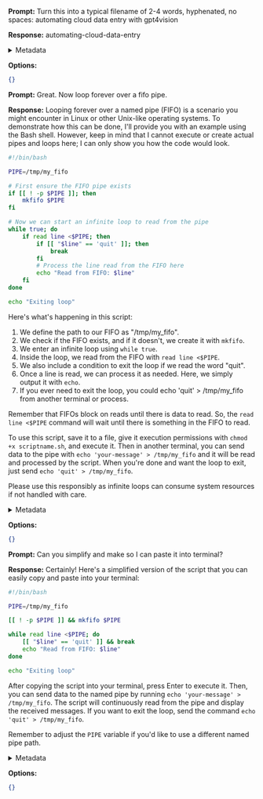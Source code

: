 **Prompt:**
Turn this into a typical filename of  2-4 words, hyphenated, no spaces: automating cloud data entry with gpt4vision

**Response:**
automating-cloud-data-entry

<details><summary>Metadata</summary>

- Duration: 757 ms
- Datetime: 2024-01-13T17:35:28.709019
- Model: gpt-3.5-turbo-0613

</details>

**Options:**
```json
{}
```

**Prompt:**
Great. Now loop forever over a fifo pipe.

**Response:**
Looping forever over a named pipe (FIFO) is a scenario you might encounter in Linux or other Unix-like operating systems. To demonstrate how this can be done, I'll provide you with an example using the Bash shell. However, keep in mind that I cannot execute or create actual pipes and loops here; I can only show you how the code would look.

```bash
#!/bin/bash

PIPE=/tmp/my_fifo

# First ensure the FIFO pipe exists
if [[ ! -p $PIPE ]]; then
    mkfifo $PIPE
fi

# Now we can start an infinite loop to read from the pipe
while true; do
    if read line <$PIPE; then
        if [[ "$line" == 'quit' ]]; then
            break
        fi
        # Process the line read from the FIFO here
        echo "Read from FIFO: $line"
    fi
done

echo "Exiting loop"
```

Here's what's happening in this script:

1. We define the path to our FIFO as "/tmp/my_fifo".
2. We check if the FIFO exists, and if it doesn't, we create it with `mkfifo`.
3. We enter an infinite loop using `while true`.
4. Inside the loop, we read from the FIFO with `read line <$PIPE`.
5. We also include a condition to exit the loop if we read the word "quit".
6. Once a line is read, we can process it as needed. Here, we simply output it with `echo`.
7. If you ever need to exit the loop, you could echo 'quit' > /tmp/my_fifo from another terminal or process.

Remember that FIFOs block on reads until there is data to read. So, the `read line <$PIPE` command will wait until there is something in the FIFO to read.

To use this script, save it to a file, give it execution permissions with `chmod +x scriptname.sh`, and execute it. Then in another terminal, you can send data to the pipe with `echo 'your-message' > /tmp/my_fifo` and it will be read and processed by the script. When you're done and want the loop to exit, just send `echo 'quit' > /tmp/my_fifo`.

Please use this responsibly as infinite loops can consume system resources if not handled with care.

<details><summary>Metadata</summary>

- Duration: 14547 ms
- Datetime: 2024-01-13T17:37:40.243329
- Model: gpt-4-1106-preview

</details>

**Options:**
```json
{}
```

**Prompt:**
Can you simplify and make so I can paste it into terminal?

**Response:**
Certainly! Here's a simplified version of the script that you can easily copy and paste into your terminal:

```bash
#!/bin/bash

PIPE=/tmp/my_fifo

[[ ! -p $PIPE ]] && mkfifo $PIPE

while read line <$PIPE; do
    [[ "$line" == 'quit' ]] && break
    echo "Read from FIFO: $line"
done

echo "Exiting loop"
```

After copying the script into your terminal, press Enter to execute it. Then, you can send data to the named pipe by running `echo 'your-message' > /tmp/my_fifo`. The script will continuously read from the pipe and display the received messages. If you want to exit the loop, send the command `echo 'quit' > /tmp/my_fifo`.

Remember to adjust the `PIPE` variable if you'd like to use a different named pipe path.

<details><summary>Metadata</summary>

- Duration: 3001 ms
- Datetime: 2024-01-13T17:39:55.265320
- Model: gpt-3.5-turbo-0613

</details>

**Options:**
```json
{}
```

